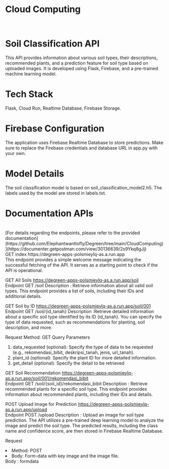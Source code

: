 # **Cloud Computing**
<br>

# **Soil Classification API**
This API provides information about various soil types, their descriptions, recommended plants, and a prediction feature for soil type based on uploaded images. It is developed using Flask, Firebase, and a pre-trained machine learning model.

# **Tech Stack**
Flask, Cloud Run, Realtime Database, Firebase Storage.

# **Firebase Configuration**
The application uses Firebase Realtime Database to store predictions. Make sure to replace the Firebase credentials and database URL in app.py with your own.

# **Model Details**
The soil classification model is based on soil_classification_model2.h5. The labels used by the model are stored in labels.txt.

# **Documentation APIs**
<br>
[For details regarding the endpoints, please refer to the provided documentation](https://github.com/Elephantwanttofly/Degreen/tree/main/CloudComputing)](https://documenter.getpostman.com/view/30136639/2s9Ykq8gJj)
<br>
GET index
https://degreen-apps-polsmieylq-as.a.run.app
<br>
This endpoint provides a simple welcome message indicating the successful fetching of the API. It serves as a starting point to check if the API is operational.

GET All Soils
https://degreen-apps-polsmieylq-as.a.run.app/soil
<br>
Endpoint
GET /soil
Description : Retrieve information about all valid soil types. This endpoint provides a list of soils, including their IDs and additional details.

GET Soil by ID
https://degreen-apps-polsmieylq-as.a.run.app/soil/001
<br>
Endpoint
GET /soil/{id_tanah}
Description :Retrieve detailed information about a specific soil type identified by its ID (id_tanah). You can specify the type of data requested, such as recommendations for planting, soil description, and more.

Request
Method: GET
Query Parameters
<ol>
  <li> data_requested (optional): Specify the type of data to be requested (e.g., rekomendasi_bibit, deskripsi_tanah, jenis, url_tanah). </li>
  <li> plant_id (optional): Specify the plant ID for more detailed information. </li>
  <li> get_detail (optional): Specify the detail to be retrieved </li>
</ol>


GET Soil Recommendation
https://degreen-apps-polsmieylq-as.a.run.app/soil/001/rekomendasi_bibit
<br>
Endpoint
GET /soil/{soil_id}/rekomendasi_bibit
Description : Retrieve recommended plants for a specific soil type. This endpoint provides information about recommended plants, including their IDs and details.

POST Upload Image for Prediction
https://degreen-apps-polsmieylq-as.a.run.app/upload
<br>
Endpoint
POST /upload
Description : Upload an image for soil type prediction. The API utilizes a pre-trained deep learning model to analyze the image and predict the soil type. The predicted results, including the class name and confidence score, are then stored in Firebase Realtime Database.

Request 
<li>Method: POST</li>
<li>Body: Form-data with key image and the image file.</li>
Body : formdata
